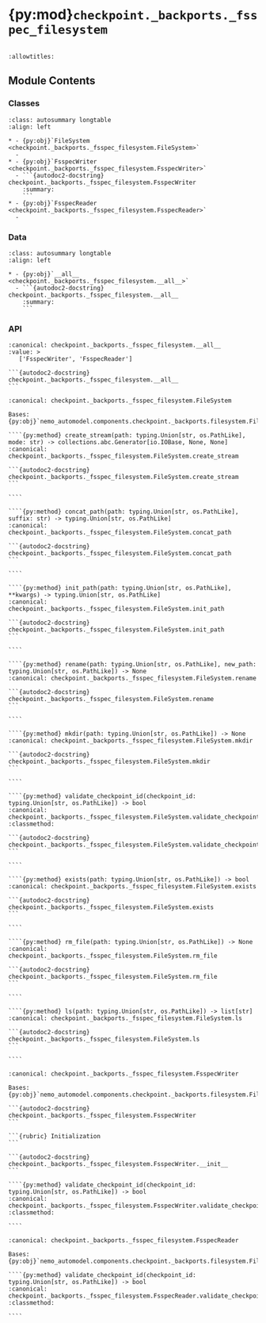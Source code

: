 # {py:mod}`checkpoint._backports._fsspec_filesystem`

```{py:module} checkpoint._backports._fsspec_filesystem
```

```{autodoc2-docstring} checkpoint._backports._fsspec_filesystem
:allowtitles:
```

## Module Contents

### Classes

````{list-table}
:class: autosummary longtable
:align: left

* - {py:obj}`FileSystem <checkpoint._backports._fsspec_filesystem.FileSystem>`
  -
* - {py:obj}`FsspecWriter <checkpoint._backports._fsspec_filesystem.FsspecWriter>`
  - ```{autodoc2-docstring} checkpoint._backports._fsspec_filesystem.FsspecWriter
    :summary:
    ```
* - {py:obj}`FsspecReader <checkpoint._backports._fsspec_filesystem.FsspecReader>`
  -
````

### Data

````{list-table}
:class: autosummary longtable
:align: left

* - {py:obj}`__all__ <checkpoint._backports._fsspec_filesystem.__all__>`
  - ```{autodoc2-docstring} checkpoint._backports._fsspec_filesystem.__all__
    :summary:
    ```
````

### API

````{py:data} __all__
:canonical: checkpoint._backports._fsspec_filesystem.__all__
:value: >
   ['FsspecWriter', 'FsspecReader']

```{autodoc2-docstring} checkpoint._backports._fsspec_filesystem.__all__
```

````

`````{py:class} FileSystem()
:canonical: checkpoint._backports._fsspec_filesystem.FileSystem

Bases: {py:obj}`nemo_automodel.components.checkpoint._backports.filesystem.FileSystemBase`

````{py:method} create_stream(path: typing.Union[str, os.PathLike], mode: str) -> collections.abc.Generator[io.IOBase, None, None]
:canonical: checkpoint._backports._fsspec_filesystem.FileSystem.create_stream

```{autodoc2-docstring} checkpoint._backports._fsspec_filesystem.FileSystem.create_stream
```

````

````{py:method} concat_path(path: typing.Union[str, os.PathLike], suffix: str) -> typing.Union[str, os.PathLike]
:canonical: checkpoint._backports._fsspec_filesystem.FileSystem.concat_path

```{autodoc2-docstring} checkpoint._backports._fsspec_filesystem.FileSystem.concat_path
```

````

````{py:method} init_path(path: typing.Union[str, os.PathLike], **kwargs) -> typing.Union[str, os.PathLike]
:canonical: checkpoint._backports._fsspec_filesystem.FileSystem.init_path

```{autodoc2-docstring} checkpoint._backports._fsspec_filesystem.FileSystem.init_path
```

````

````{py:method} rename(path: typing.Union[str, os.PathLike], new_path: typing.Union[str, os.PathLike]) -> None
:canonical: checkpoint._backports._fsspec_filesystem.FileSystem.rename

```{autodoc2-docstring} checkpoint._backports._fsspec_filesystem.FileSystem.rename
```

````

````{py:method} mkdir(path: typing.Union[str, os.PathLike]) -> None
:canonical: checkpoint._backports._fsspec_filesystem.FileSystem.mkdir

```{autodoc2-docstring} checkpoint._backports._fsspec_filesystem.FileSystem.mkdir
```

````

````{py:method} validate_checkpoint_id(checkpoint_id: typing.Union[str, os.PathLike]) -> bool
:canonical: checkpoint._backports._fsspec_filesystem.FileSystem.validate_checkpoint_id
:classmethod:

```{autodoc2-docstring} checkpoint._backports._fsspec_filesystem.FileSystem.validate_checkpoint_id
```

````

````{py:method} exists(path: typing.Union[str, os.PathLike]) -> bool
:canonical: checkpoint._backports._fsspec_filesystem.FileSystem.exists

```{autodoc2-docstring} checkpoint._backports._fsspec_filesystem.FileSystem.exists
```

````

````{py:method} rm_file(path: typing.Union[str, os.PathLike]) -> None
:canonical: checkpoint._backports._fsspec_filesystem.FileSystem.rm_file

```{autodoc2-docstring} checkpoint._backports._fsspec_filesystem.FileSystem.rm_file
```

````

````{py:method} ls(path: typing.Union[str, os.PathLike]) -> list[str]
:canonical: checkpoint._backports._fsspec_filesystem.FileSystem.ls

```{autodoc2-docstring} checkpoint._backports._fsspec_filesystem.FileSystem.ls
```

````

`````

`````{py:class} FsspecWriter(path: typing.Union[str, os.PathLike], single_file_per_rank: bool = True, sync_files: bool = True, thread_count: int = 1, per_thread_copy_ahead: int = 10000000, overwrite: bool = True, _extensions: typing.Optional[collections.abc.Sequence[torch.distributed.checkpoint._extension.StreamTransformExtension]] = None, serialization_format: nemo_automodel.components.checkpoint._backports.filesystem.SerializationFormat = SerializationFormat.TORCH_SAVE, **kwargs)
:canonical: checkpoint._backports._fsspec_filesystem.FsspecWriter

Bases: {py:obj}`nemo_automodel.components.checkpoint._backports.filesystem.FileSystemWriter`

```{autodoc2-docstring} checkpoint._backports._fsspec_filesystem.FsspecWriter
```

```{rubric} Initialization
```

```{autodoc2-docstring} checkpoint._backports._fsspec_filesystem.FsspecWriter.__init__
```

````{py:method} validate_checkpoint_id(checkpoint_id: typing.Union[str, os.PathLike]) -> bool
:canonical: checkpoint._backports._fsspec_filesystem.FsspecWriter.validate_checkpoint_id
:classmethod:

````

`````

`````{py:class} FsspecReader(path: typing.Union[str, os.PathLike], **kwargs)
:canonical: checkpoint._backports._fsspec_filesystem.FsspecReader

Bases: {py:obj}`nemo_automodel.components.checkpoint._backports.filesystem.FileSystemReader`

````{py:method} validate_checkpoint_id(checkpoint_id: typing.Union[str, os.PathLike]) -> bool
:canonical: checkpoint._backports._fsspec_filesystem.FsspecReader.validate_checkpoint_id
:classmethod:

````

`````
